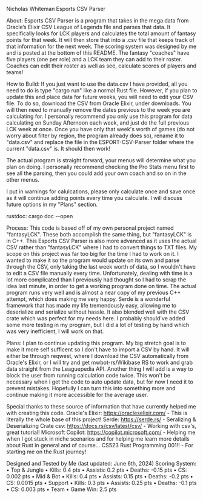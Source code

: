 Nicholas Whiteman
Esports CSV Parser

About:
Esports CSV Parser is a program that takes in the mega data from Oracle’s Elixir CSV League of Legends file and parses that data. 
It specifically looks for LCK players and calculates the total amount of fantasy points for that week. It will then store that
into a .csv file that keeps track of that information for the next week. The scoring system was designed by me and is posted at the bottom of this README.
The fantasy "coaches" have five players (one per role) and a LCK team they can add to their roster. Coaches can edit their roster as well as
see, calculate scores of players and teams!

How to Build:
If you just want to use the data.csv I have provided, all you need to do is type "cargo run" like a normal Rust file. 
However, if you plan to update this and place data for future weeks, you will need to edit your CSV file. To do so, 
download the CSV from Oracle Elixir, under downloads. You will then need to manually remove the dates previous to the week 
you are calculating for. I personally recommend you only use this program for data calculating on Sunday Afternoon each week, and
just do the full previous LCK week at once. Once you have only that week's worth of games (do not worry about filter by region, the
program already does so), rename it to "data.csv" and replace the file in the ESPORT-CSV-Parser folder where the current "data.csv" is.
It should then work! 

The actual program is straight forward, your menus will determine what you plan on doing. I personally recommend checking the Pro Stats
menu first to see all the parsing, then you could add your own coach and so on in the other menus.

I put in warnings for calulcations, please only calculate once and save once as it will continue adding points every time you calculate. 
I will discuss future options in my "Plans" section. 

rustdoc: cargo doc --open 

Process:
This code is based off of my own personal project named "fantasyLCK". These both accomplish the same thing, but "fantasyLCK" is in C++. 
This Esports CSV Parser is also more advanced as it uses the actual CSV rather than "fantasyLCK" where I had to convert things to TXT
files. My scope on this project was far too big for the time I had to work on it. I wanted to make it so the program would update
on its own and parse through the CSV, only taking the last week worth of data, so I wouldn't have to edit a CSV file manually every time. 
Unfortunately, dealing with time is a lot more complicated than I previously had thought so I had to scrap the idea last minute, in order
to get a working program done on time. The actual program runs very well and is almost a near copy of my previous C++ attempt, which does
making me very happy. Serde is a wonderful framework that has made my life tremendously easy, allowing me to deserialize and serialize 
without hassle. It also blended well with the CSV crate which was perfect for my needs here. I probably should've added some more
testing in my program, but I did a lot of testing by hand which was very inefficient, I will work on that. 

Plans:
I plan to continue updating this program. My big stretch goal is to make it more self sufficent so I don't have to import a CSV by hand. 
It will either be through reqwest, where I download the CSV automatically from Oracle's Elixir, or I will try and get mwbot-rs/Wikibase RS
to work and grab data straight from the Leaguepedia API. Another thing I will add is a way to block the user from running calculation code
twice. This won't be necessary when I get the code to auto update data, but for now I need it to prevent mistakes. Hopefully I can
turn this into something more and continue making it more accessible for the average user.  

Special thanks to these source of information that have currently helped me with creating this code. 
Oracle's Elixir: https://oracleselixir.com/ - This is literally the whole base of this project!
Serde: https://serde.rs/ - Seralizing & Deserializing
Crate csv: https://docs.rs/csv/latest/csv/ - Working with csv's, great tutorial!
Microsoft Copilot: https://copilot.microsoft.com/ - Helping me when I got stuck in niche scenarios and for helping me learn more details about Rust in general
and of course...
CS523 Rust Programming 001!! - For starting me on the Rust journey!

Designed and Tested by Me (last updated: June 6th, 2024)
Scoring System:
   • Top & Jungle
      • Kills: 0.4 pts
      • Assists: 0.2 pts
      • Deaths: -0.15 pts
      • CS: 0.002 pts
   • Mid & Bot
      • Kills: 0.4 pts
      • Assists: 0.15 pts
      • Deaths: -0.2 pts
      • CS: 0.0015 pts
   • Support
      • Kills: 0.3 pts
      • Assists: 0.25 pts
      • Deaths: -0.1 pts
      • CS: 0.003 pts
   • Team
      • Game Win: 2.5 pts
